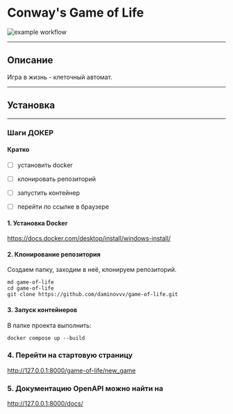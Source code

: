 # Conway's Game of Life

![example workflow](https://github.com/daminovvv/game-of-life/actions/workflows/main.yaml/badge.svg)

---
## Описание
Игра в жизнь - клеточный автомат.

---
## Установка

---
### Шаги ДОКЕР
#### Кратко
- [ ] установить docker
- [ ] клонировать репозиторий
- [ ] запустить контейнер
- [ ] перейти по ссылке в браузере


#### 1. Установка Docker
https://docs.docker.com/desktop/install/windows-install/


#### 2. Клонирование репозитория
Создаем папку, заходим в неё, клонируем репозиторий.
```
md game-of-life
cd game-of-life
git clone https://github.com/daminovvv/game-of-life.git
```


#### 3. Запуск контейнеров
В папке проекта выполнить:
```
docker compose up --build
```

### 4. Перейти на стартовую страницу

http://127.0.0.1:8000/game-of-life/new_game

### 5. Документацию OpenAPI можно найти на

http://127.0.0.1:8000/docs/

